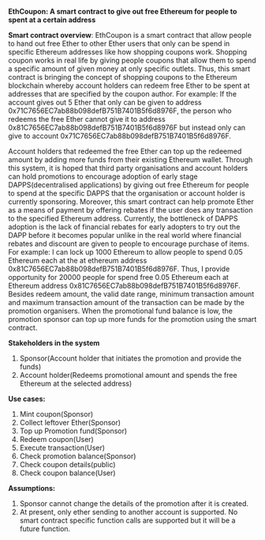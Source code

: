 **EthCoupon: A smart contract to give out free Ethereum for people to spent at a certain address**

**Smart contract overview**: EthCoupon is a smart contract that allow people to hand out free Ether to other Ether users that only can be spend in specific Ethereum addresses like how shopping coupons work. Shopping coupon works in real life by 
giving people coupons that allow them to spend a specific amount of given money at only specific outlets. Thus, this smart contract is bringing the concept of shopping coupons to the Ethereum blockchain whereby account holders can redeem free Ether to be spent at addresses that are specified by the coupon author. For example: If the account gives out 5 Ether that only can be given to address 0x71C7656EC7ab88b098defB751B7401B5f6d8976F, the person who redeems the free Ether cannot give it to address 0x81C7656EC7ab88b098defB751B7401B5f6d8976F but instead only can give to account 0x71C7656EC7ab88b098defB751B7401B5f6d8976F. 

Account holders that redeemed the free Ether can top up the redeemed amount by adding more funds from their existing Ethereum wallet. Through this system, it is hoped that third party organisations and account holders can hold promotions to encourage adoption of early stage DAPPS(decentralised applications) by giving out free Ethereum for people to spend at the specific DAPPS that the organisation or account holder is currently sponsoring. Moreover, this smart contract can help promote Ether as a means of payment by offering rebates if the user does any transaction to the specified Ethereum address. Currently, the bottleneck of DAPPS adoption is the lack of financial rebates for early adopters to try out the DAPP before it becomes popular unlike in the real world where financial rebates and discount are given to people to encourage purchase of items.  For example: I can lock up 1000 Ethereum to allow people to spend 0.05 Ethereum each at the at ethereum address 0x81C7656EC7ab88b098defB751B7401B5f6d8976F. Thus, I provide opportunity for 20000 people for spend free 0.05 Ethereum each at Ethereum address 0x81C7656EC7ab88b098defB751B7401B5f6d8976F. Besides redeem amount, the valid date range, minimum transaction amount and maximum transaction amount of the transaction can be made by the promotion organisers.  When the promotional fund balance is low, the promotion sponsor can top up more funds for the promotion using the smart contract.

**Stakeholders in the system**

1. Sponsor(Account holder that initiates the promotion and provide the funds)
2. Account holder(Redeems promotional amount and spends the free Ethereum at the selected address)

**Use cases:**

1. Mint coupon(Sponsor)
2. Collect leftover Ether(Sponsor)
3. Top up Promotion fund(Sponsor)
4. Redeem coupon(User)
5. Execute transaction(User)
6. Check promotion balance(Sponsor)
7. Check coupon details(public)
8. Check coupon balance(User)

**Assumptions:**

1. Sponsor cannot change the details of the promotion after it is created.
2. At present, only ether sending to another account is supported. No smart contract specific function calls are supported but it will be a future function.
